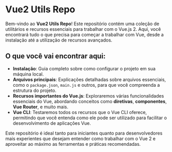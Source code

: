 # Vue2 Utils Repo

Bem-vindo ao **Vue2 Utils Repo**! Este repositório contém uma coleção de utilitários e recursos essenciais para trabalhar com o Vue.js 2. Aqui, você encontrará tudo o que precisa para começar a trabalhar com Vue, desde a instalação até a utilização de recursos avançados.

## O que você vai encontrar aqui:

- **Instalação**: Guia completo sobre como configurar o projeto em sua máquina local.
- **Arquivos principais**: Explicações detalhadas sobre arquivos essenciais, como o `package.json`, `main.js` e outros, para que você compreenda a estrutura do projeto.
- **Recursos importantes do Vue.js**: Exploraremos várias funcionalidades essenciais do Vue, abordando conceitos como **diretivas**, **componentes**, **Vue Router**, e muito mais.
- **Vue CLI**: Testaremos todos os recursos que o Vue CLI oferece, permitindo que você entenda como ele pode ser utilizado para facilitar o desenvolvimento de aplicações Vue.

Este repositório é ideal tanto para iniciantes quanto para desenvolvedores mais experientes que desejam entender como trabalhar com o Vue 2 e aproveitar ao máximo as ferramentas e práticas recomendadas.
